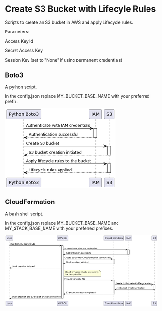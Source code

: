 # Create S3 Bucket with Lifecyle Rules

Scripts to create an S3 bucket in AWS and apply Lifecycle rules.

Parameters:

Access Key Id

Secret Access Key

Session Key (set to "None" if using permanent credentials)

## Boto3

A python script.

In the config.json replace MY_BUCKET_BASE_NAME with your preferred prefix.

![Boto3](boto3/doc/sequence.png)

## CloudFormation

A bash shell script.

In the config.json replace MY_BUCKET_BASE_NAME and MY_STACK_BASE_NAME with your preferred prefixes.

![CloudFormation](cloudformation/doc/sequence.png)